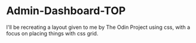 # Admin-Dashboard-TOP
 I'll be recreating a layout given to me by The Odin Project using css, with a focus on placing things with css grid.
